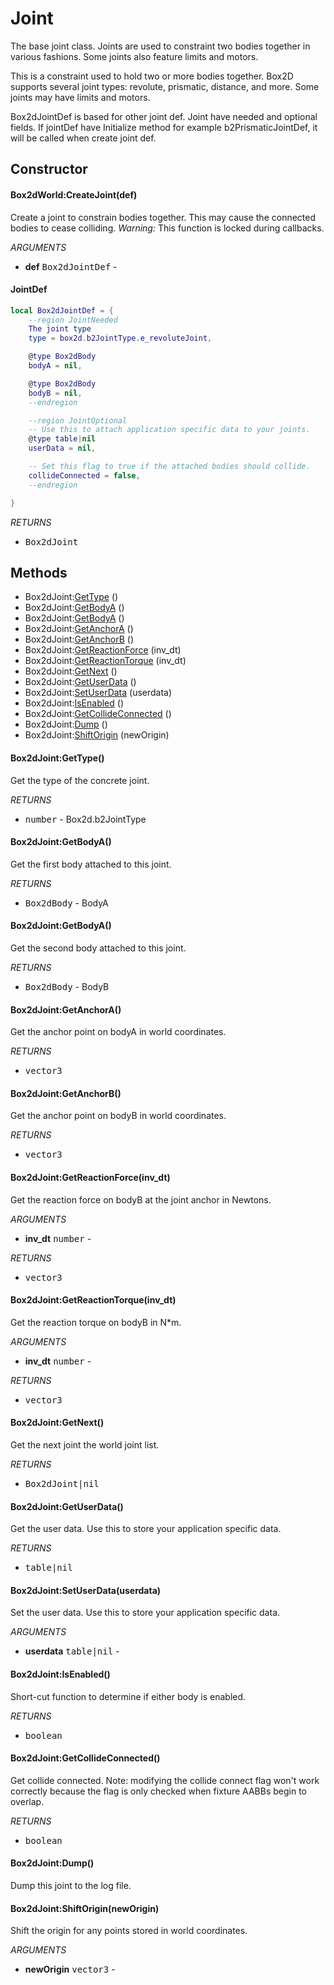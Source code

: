 # Joint
The base joint class. Joints are used to constraint two bodies together in
various fashions. Some joints also feature limits and motors.

This is a constraint used to hold two or more bodies together. Box2D supports several joint types: revolute, prismatic, distance, and more. Some joints may have limits and motors.

Box2dJointDef is based for other joint def.
Joint have needed and optional fields.
If jointDef have Initialize method for example b2PrismaticJointDef, it will be called when create joint def.

## Constructor

#### Box2dWorld:CreateJoint(def)
Create a joint to constrain bodies together.
This may cause the connected bodies to cease colliding.
_Warning:_ This function is locked during callbacks.

_ARGUMENTS_
* __def__ <kbd>Box2dJointDef</kbd> -

#### JointDef
```lua
local Box2dJointDef = {
    --region JointNeeded
    The joint type
    type = box2d.b2JointType.e_revoluteJoint,

    @type Box2dBody
    bodyA = nil,

    @type Box2dBody
    bodyB = nil,
    --endregion

    --region JointOptional
    -- Use this to attach application specific data to your joints.
    @type table|nil
    userData = nil,

    -- Set this flag to true if the attached bodies should collide.
    collideConnected = false,
    --endregion

}
```

_RETURNS_
* <kbd>Box2dJoint</kbd>

## Methods

* Box2dJoint:[GetType](#box2djointgettype) ()
* Box2dJoint:[GetBodyA](#box2djointgetbodya) ()
* Box2dJoint:[GetBodyA](#box2djointgetbodya) ()
* Box2dJoint:[GetAnchorA](#box2djointgetanchora) ()
* Box2dJoint:[GetAnchorB](#box2djointgetanchorb) ()
* Box2dJoint:[GetReactionForce](#box2djointgetreactionforceinvdt) (inv_dt)
* Box2dJoint:[GetReactionTorque](#box2djointgetreactiontorqueinvdt) (inv_dt)
* Box2dJoint:[GetNext](#box2djointgetnext) ()
* Box2dJoint:[GetUserData](#box2djointgetuserdata) ()
* Box2dJoint:[SetUserData](#box2djointsetuserdatauserdata) (userdata)
* Box2dJoint:[IsEnabled](#box2djointisenabled) ()
* Box2dJoint:[GetCollideConnected](#box2djointgetcollideconnected) ()
* Box2dJoint:[Dump](#box2djointdump) ()
* Box2dJoint:[ShiftOrigin](#box2djointshiftoriginneworigin) (newOrigin)

#### Box2dJoint:GetType()
Get the type of the concrete joint.

_RETURNS_
* <kbd>number</kbd> - Box2d.b2JointType

#### Box2dJoint:GetBodyA()
Get the first body attached to this joint.

_RETURNS_
* <kbd>Box2dBody</kbd> - BodyA

#### Box2dJoint:GetBodyA()
Get the second body attached to this joint.

_RETURNS_
* <kbd>Box2dBody</kbd> - BodyB

#### Box2dJoint:GetAnchorA()
Get the anchor point on bodyA in world coordinates.

_RETURNS_
* <kbd>vector3</kbd>

#### Box2dJoint:GetAnchorB()
Get the anchor point on bodyB in world coordinates.

_RETURNS_
* <kbd>vector3</kbd>

#### Box2dJoint:GetReactionForce(inv_dt)
Get the reaction force on bodyB at the joint anchor in Newtons.

_ARGUMENTS_
* __inv_dt__ <kbd>number</kbd> -

_RETURNS_
* <kbd>vector3</kbd>

#### Box2dJoint:GetReactionTorque(inv_dt)
Get the reaction torque on bodyB in N*m.

_ARGUMENTS_
* __inv_dt__ <kbd>number</kbd> -

_RETURNS_
* <kbd>vector3</kbd>

#### Box2dJoint:GetNext()
Get the next joint the world joint list.

_RETURNS_
* <kbd>Box2dJoint|nil</kbd>

#### Box2dJoint:GetUserData()
Get the user data.
Use this to store your application specific data.

_RETURNS_
* <kbd>table|nil</kbd>

#### Box2dJoint:SetUserData(userdata)
Set the user data.
Use this to store your application specific data.

_ARGUMENTS_
* __userdata__ <kbd>table|nil</kbd> -

#### Box2dJoint:IsEnabled()
Short-cut function to determine if either body is enabled.

_RETURNS_
* <kbd>boolean</kbd>

#### Box2dJoint:GetCollideConnected()
Get collide connected.
Note: modifying the collide connect flag won't work correctly because
the flag is only checked when fixture AABBs begin to overlap.

_RETURNS_
* <kbd>boolean</kbd>

#### Box2dJoint:Dump()
Dump this joint to the log file.

#### Box2dJoint:ShiftOrigin(newOrigin)
Shift the origin for any points stored in world coordinates.

_ARGUMENTS_
* __newOrigin__ <kbd>vector3</kbd> -
